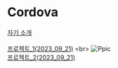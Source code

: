 # Cordova

[자기 소개](https://yeoung-day.github.io/Cordova/week2/report/project/info.html)
<br><br>
[프로젝트_1(2023_09_21)](https://yeoung-day.github.io/Cordova/week2/report/project_1(2023_09_21)/index.html)
<br>
![Ppic](https://github.com/Yeoung-Day/Cordova/assets/115051820/a3fc353c-f6e5-4cfd-9029-76107715e0e0)
<br>
[프로젝트_2(2023_09_21)](https://yeoung-day.github.io/Cordova/week2/report/project_2(2023_09_21)/index.html)
